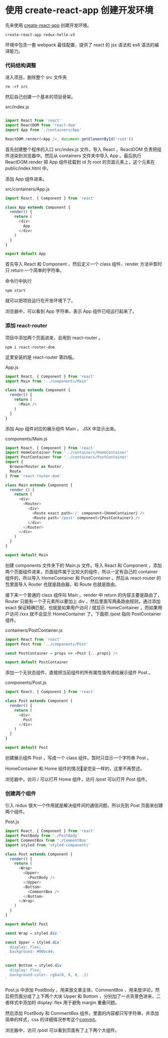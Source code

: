 # 使用 create-react-app 创建开发环境

先来使用 [create-react-app](https://github.com/facebookincubator/create-react-app) 创建开发环境。

```
create-react-app redux-hello-v3
```

环境中包含一套 webpack 最佳配置，提供了 react 的 jsx 语法和 es6 语法的编译能力。

### 代码结构调整

进入项目，删除整个 src 文件夹

```
rm -rf src
```

然后自己创建一个基本的项目骨架。

src/index.js

```js

import React from 'react'
import ReactDOM from 'react-dom'
import App from './containers/App'

ReactDOM.render(<App />, document.getElementById('root'))
```

首先创建整个程序的入口 src/index.js 文件。导入 React ，ReactDOM 负责把组件渲染到浏览器中。然后从 containers 文件夹中导入 App 。最后执行 ReactDOM.render 把 App 组件挂载到 id 为 root 的页面元素上，这个元素在 public/index.html 中。

添加 App 组件进来。

src/containers/App.js

```js
import React, { Component } from 'react'

class App extends Component {
  render() {
    return (
      <div>
        App
      </div>
    )
  }
}

export default App
```

首先导入 React 和 Component ，然后定义一个 class 组件，render 方法中暂时只 return 一个简单的字符串。

命令行中执行

```
npm start
```

就可以把项目运行在开发环境下了。

浏览器中，可以看到 App 字符串，表示 App 组件已经运行起来了。

### 添加 react-router

项目中添加两个页面进来，会用到 react-router 。

```
npm i react-router-dom
```

这里安装的是 react-router 第四版。

App.js

```js
import React, { Component } from 'react'
import Main from '../components/Main'

class App extends Component {
  render() {
    return (
      <Main />
    )
  }
}
```

添加 App 组件对应的展示组件 Main ， JSX 中显示出来。

components/Main.js

```js
import React, { Component } from 'react'
import HomeContainer from '../containers/HomeContainer'
import PostContainer from '../containers/PostContainer'
import {
  BrowserRouter as Router,
  Route
} from 'react-router-dom'

class Main extends Component {
  render () {
    return (
      <div>
        <Router>
          <div>
            <Route exact path='/' component={HomeContainer} />
            <Route path='/post' component={PostContainer} />
          </div>
        </Router>
      </div>
    )
  }
}

export default Main
```

创建 components 文件夹下的 Main.js 文件。导入 React 和 Component ，添加两个页面组件进来，页面组件属于比较大的组件，所以一定有自己的 container 组件的，所以导入 HomeContainer 和 PostContainer 。然后从 react-router 的包里面导入 Router 也就是路由器，和 Route 也就是路由。

接下来一个普通的 class 组件叫 Main 。render 中 return 的内容主要是路由了，Router 只能有一个子元素所以要加上 div ，然后里面写两条路由规则，通过添加 exact 保证精确匹配，也就是如果用户访问 / 就显示 HomeContainer ，而如果用户访问 /xxx 就不会显示 HomeContainer 了。下面把 /post 指向 PostContainer 组件。

containers/PostContainer.js 

```js
import React from 'react'
import Post from '../components/Post'

const PostContainer = props => <Post {...props} />

export default PostContainer
```

添加一个无状态组件，直接把当前组件的所有属性值传递给展示组件 Post 。

components/Post.js

```js
import React, { Component } from 'react'

class Post extends Component {
  render() {
    return (
      <div>
        Post
      </div>
    )
  }
}

export default Post
```

创建展示组件 Post ，写成一个 class 组件。暂时只显示一个字符串 Post 。

HomeContainer 和 Home 组件的情况是完全一样的，这里不再赘述。

浏览器中，访问 / 可以打开 Home 组件，访问 /post 可以打开 Post 组件。

### 创建两个组件

引入 redux 很大一个作用就是解决组件间的通信问题，所以先到 Post 页面来创建两个组件。

Post.js

```js
import React, { Component } from 'react'
import PostBody from './PostBody'
import CommentBox from './CommentBox'
import styled from 'styled-components'

class Post extends Component {
  render() {
    return (
      <Wrap>
        <Upper>
          <PostBody />
        </Upper>
        <Bottom>
          <CommentBox />
        </Bottom>
      </Wrap>
    )
  }
}

export default Post

const Wrap = styled.div``

const Upper = styled.div`
  display: flex;
  background: #00bcd4;
`

const Bottom = styled.div`
  display: flex;
  background-color: rgba(0, 0, 0, .1)
`
```

Post.js 中添加 PostBody ，用来放文章主体，CommentBox ，用来放评论，然后把页面分成了上下两个大块 Upper 和 Bottom ，分别加了一点背景色进来，二者样式中添加的 display: flex 用于避免 margin 重叠问题。

然后添加 PostBody 和 CommentBox 组件。里面的内容都只写字符串，并添加简单的样式，css 的详细情况参考这个[commit](https://github.com/haoqicat/redux-hello-v3/commit/ea8b9ae5a7d772bef796456cbd65f9f01bad35d2)。

浏览器中，访问 /post 可以看到页面有了上下两个大组件。
